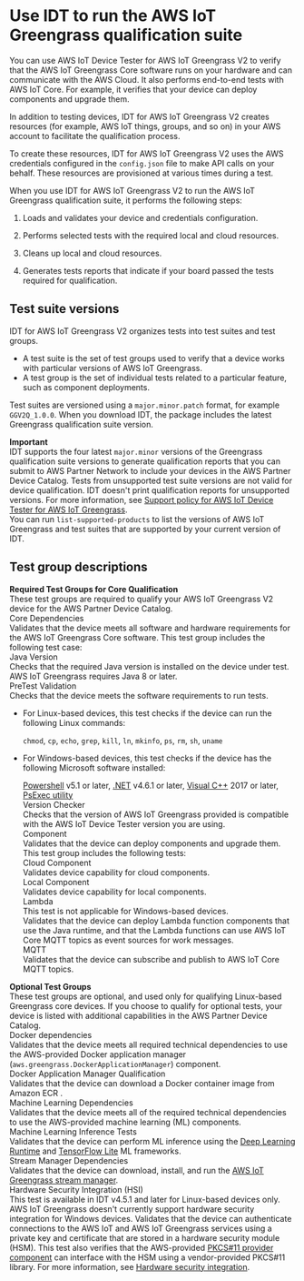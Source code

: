 # Use IDT to run the AWS IoT Greengrass qualification suite<a name="idt-greengrass-qualification"></a>

You can use AWS IoT Device Tester for AWS IoT Greengrass V2 to verify that the AWS IoT Greengrass Core software runs on your hardware and can communicate with the AWS Cloud\. It also performs end\-to\-end tests with AWS IoT Core\. For example, it verifies that your device can deploy components and upgrade them\. 

In addition to testing devices, IDT for AWS IoT Greengrass V2 creates resources \(for example, AWS IoT things, groups, and so on\) in your AWS account to facilitate the qualification process\.

<a name="idt-aws-credentials"></a>To create these resources, IDT for AWS IoT Greengrass V2 uses the AWS credentials configured in the `config.json` file to make API calls on your behalf\. These resources are provisioned at various times during a test\.

When you use IDT for AWS IoT Greengrass V2 to run the AWS IoT Greengrass qualification suite, it performs the following steps:

1. Loads and validates your device and credentials configuration\.

1. Performs selected tests with the required local and cloud resources\.

1. Cleans up local and cloud resources\.

1. Generates tests reports that indicate if your board passed the tests required for qualification\.

## Test suite versions<a name="idt-test-suite-versions"></a>

IDT for AWS IoT Greengrass V2 organizes tests into test suites and test groups\.<a name="idt-test-suites-groups"></a>
+ A test suite is the set of test groups used to verify that a device works with particular versions of AWS IoT Greengrass\.
+ A test group is the set of individual tests related to a particular feature, such as component deployments\.

Test suites are versioned using a `major.minor.patch` format, for example `GGV2Q_1.0.0`\. When you download IDT, the package includes the latest Greengrass qualification suite version\.

**Important**  
IDT supports the four latest `major.minor` versions of the Greengrass qualification suite versions to generate qualification reports that you can submit to AWS Partner Network to include your devices in the AWS Partner Device Catalog\. Tests from unsupported test suite versions are not valid for device qualification\. IDT doesn't print qualification reports for unsupported versions\. For more information, see [Support policy for AWS IoT Device Tester for AWS IoT Greengrass](idt-support-policy.md)\.  
You can run `list-supported-products` to list the versions of AWS IoT Greengrass and test suites that are supported by your current version of IDT\. 

## Test group descriptions<a name="dt-test-groups"></a>

**Required Test Groups for Core Qualification**  
These test groups are required to qualify your AWS IoT Greengrass V2 device for the AWS Partner Device Catalog\.    
Core Dependencies  
Validates that the device meets all software and hardware requirements for the AWS IoT Greengrass Core software\. This test group includes the following test case:     
Java Version  
Checks that the required Java version is installed on the device under test\. AWS IoT Greengrass requires Java 8 or later\.  
PreTest Validation  
Checks that the device meets the software requirements to run tests\.   
+ For Linux\-based devices, this test checks if the device can run the following Linux commands: 

  `chmod`, `cp`, `echo`, `grep`, `kill`, `ln`, `mkinfo`, `ps`, `rm`, `sh`, `uname` 
+ For Windows\-based devices, this test checks if the device has the following Microsoft software installed:

  [Powershell](https://docs.microsoft.com/en-us/powershell/?view=powershell-7.1) v5\.1 or later, [\.NET](https://docs.microsoft.com/en-us/dotnet/fundamentals/powershell) v4\.6\.1 or later, [Visual C\+\+](https://docs.microsoft.com/en-us/cpp/windows/latest-supported-vc-redist?view=msvc-170) 2017 or later, [PsExec utility](https://docs.microsoft.com/en-us/sysinternals/downloads/psexec)  
Version Checker  
Checks that the version of AWS IoT Greengrass provided is compatible with the AWS IoT Device Tester version you are using\.  
Component  
Validates that the device can deploy components and upgrade them\. This test group includes the following tests:    
Cloud Component  
Validates device capability for cloud components\.  
Local Component  
Validates device capability for local components\.  
Lambda  
This test is not applicable for Windows\-based devices\.  
Validates that the device can deploy Lambda function components that use the Java runtime, and that the Lambda functions can use AWS IoT Core MQTT topics as event sources for work messages\.  
MQTT  
Validates that the device can subscribe and publish to AWS IoT Core MQTT topics\.

**Optional Test Groups**  
These test groups are optional, and used only for qualifying Linux\-based Greengrass core devices\. If you choose to qualify for optional tests, your device is listed with additional capabilities in the AWS Partner Device Catalog\.  
Docker dependencies  
<a name="description-docker"></a>Validates that the device meets all required technical dependencies to use the AWS\-provided Docker application manager \(`aws.greengrass.DockerApplicationManager`\) component\.  
Docker Application Manager Qualification  
<a name="description-docker-app-manager-qual"></a>Validates <a name="description-docker-app-manager-qual-phrase"></a>that the device can download a Docker container image from Amazon ECR \.  
Machine Learning Dependencies  
<a name="description-ml"></a>Validates that the device meets all of the required technical dependencies to use the AWS\-provided machine learning \(ML\) components\.  
Machine Learning Inference Tests  
<a name="description-ml-inference"></a>Validates <a name="description-ml-inference-phrase"></a>that the device can perform ML inference using the [Deep Learning Runtime](https://github.com/neo-ai/neo-ai-dlr) and [TensorFlow Lite](https://www.tensorflow.org/lite/guide/python) ML frameworks\.  
Stream Manager Dependencies  
<a name="description-sm"></a>Validates that the device can download, install, and run the [AWS IoT Greengrass stream manager](manage-data-streams.md)\.  
Hardware Security Integration \(HSI\)  
This test is available in IDT v4\.5\.1 and later for Linux\-based devices only\. AWS IoT Greengrass doesn't currently support hardware security integration for Windows devices\.
<a name="description-hsi"></a>Validates that the device can authenticate connections to the AWS IoT and AWS IoT Greengrass services using a private key and certificate that are stored in a hardware security module \(HSM\)\. This test also verifies that the AWS\-provided [PKCS\#11 provider component](pkcs11-provider-component.md) can interface with the HSM using a vendor\-provided PKCS\#11 library\. For more information, see [Hardware security integration](hardware-security.md)\.